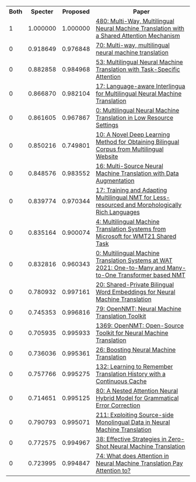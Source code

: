 <html><table><tr>
<th>Both</th>
<th>Specter</th>
<th>Proposed</th>
<th>Paper</th>
</tr>
<tr>
<td>1</td>
<td>1.000000</td>
<td>1.000000</td>
<td><a href="https://www.semanticscholar.org/paper/9ed9bff37ec952134564b3b2a022b7aba9479ff2">480: Multi-Way, Multilingual Neural Machine Translation with a Shared Attention Mechanism</a></td>
</tr>
<tr>
<td>0</td>
<td>0.918649</td>
<td>0.976848</td>
<td><a href="https://www.semanticscholar.org/paper/fcd30321fc03931c71afd95606698f481adf1663">70: Multi-way, multilingual neural machine translation</a></td>
</tr>
<tr>
<td>0</td>
<td>0.882858</td>
<td>0.984968</td>
<td><a href="https://www.semanticscholar.org/paper/f358437f4bb69152b34e2d7c0adac012e0e0d68c">53: Multilingual Neural Machine Translation with Task-Specific Attention</a></td>
</tr>
<tr>
<td>0</td>
<td>0.866870</td>
<td>0.982104</td>
<td><a href="https://www.semanticscholar.org/paper/dc5fa49b08942cff64ed39b10adafd07e0fd6b3b">17: Language-aware Interlingua for Multilingual Neural Machine Translation</a></td>
</tr>
<tr>
<td>0</td>
<td>0.861605</td>
<td>0.967867</td>
<td><a href="https://www.semanticscholar.org/paper/7a399f274b0605b7263c36bd09fe07df4b78e321">0: Multilingual Neural Machine Translation in Low Resource Settings</a></td>
</tr>
<tr>
<td>0</td>
<td>0.850216</td>
<td>0.749801</td>
<td><a href="https://www.semanticscholar.org/paper/0164577151d00e71f6b1f32ddb4d4d692b9e2804">10: A Novel Deep Learning Method for Obtaining Bilingual Corpus from Multilingual Website</a></td>
</tr>
<tr>
<td>0</td>
<td>0.848576</td>
<td>0.983552</td>
<td><a href="https://www.semanticscholar.org/paper/12239e761e8c7cd05e12e18f43dba7b46dfd8ac1">16: Multi-Source Neural Machine Translation with Data Augmentation</a></td>
</tr>
<tr>
<td>0</td>
<td>0.839774</td>
<td>0.970344</td>
<td><a href="https://www.semanticscholar.org/paper/16107e897adec8945f70c06c8aecdd85867fa892">17: Training and Adapting Multilingual NMT for Less-resourced and Morphologically Rich Languages</a></td>
</tr>
<tr>
<td>0</td>
<td>0.835164</td>
<td>0.900074</td>
<td><a href="https://www.semanticscholar.org/paper/e616c305f00b6a16d616b76ced86f88dcb4e4c1c">4: Multilingual Machine Translation Systems from Microsoft for WMT21 Shared Task</a></td>
</tr>
<tr>
<td>0</td>
<td>0.832816</td>
<td>0.960343</td>
<td><a href="https://www.semanticscholar.org/paper/984a5d9c77098f20bb58bd1ade6c724f8cc25ff9">0: Multilingual Machine Translation Systems at WAT 2021: One-to-Many and Many-to-One Transformer based NMT</a></td>
</tr>
<tr>
<td>0</td>
<td>0.780932</td>
<td>0.997161</td>
<td><a href="https://www.semanticscholar.org/paper/d8fc035fd8ec5fd00c35aedbb0bf94eb0effff4a">20: Shared-Private Bilingual Word Embeddings for Neural Machine Translation</a></td>
</tr>
<tr>
<td>0</td>
<td>0.745353</td>
<td>0.996816</td>
<td><a href="https://www.semanticscholar.org/paper/6a5e6ce558edaec2078c3d5a65327fc7aecc3507">79: OpenNMT: Neural Machine Translation Toolkit</a></td>
</tr>
<tr>
<td>0</td>
<td>0.705935</td>
<td>0.995933</td>
<td><a href="https://www.semanticscholar.org/paper/aab5002a22b9b4244a8329b140bd0a86021aa2d1">1369: OpenNMT: Open-Source Toolkit for Neural Machine Translation</a></td>
</tr>
<tr>
<td>0</td>
<td>0.736036</td>
<td>0.995361</td>
<td><a href="https://www.semanticscholar.org/paper/b2ec3eb9b3bdbe04589ac4b628c35d7a2f6d1852">26: Boosting Neural Machine Translation</a></td>
</tr>
<tr>
<td>0</td>
<td>0.757766</td>
<td>0.995275</td>
<td><a href="https://www.semanticscholar.org/paper/ae28c9932e7d16d6b2a25aa14532f9fd0138ba3a">132: Learning to Remember Translation History with a Continuous Cache</a></td>
</tr>
<tr>
<td>0</td>
<td>0.714651</td>
<td>0.995125</td>
<td><a href="https://www.semanticscholar.org/paper/f804f268b214241ccc35efb6928058ce13271c50">80: A Nested Attention Neural Hybrid Model for Grammatical Error Correction</a></td>
</tr>
<tr>
<td>0</td>
<td>0.790793</td>
<td>0.995071</td>
<td><a href="https://www.semanticscholar.org/paper/d9b03cd97db6255081d1e57983fa673d1f8f2d0e">211: Exploiting Source-side Monolingual Data in Neural Machine Translation</a></td>
</tr>
<tr>
<td>0</td>
<td>0.772575</td>
<td>0.994967</td>
<td><a href="https://www.semanticscholar.org/paper/bc4a8e412aaabc5dbb8e4bc534870226abbf239f">38: Effective Strategies in Zero-Shot Neural Machine Translation</a></td>
</tr>
<tr>
<td>0</td>
<td>0.723995</td>
<td>0.994847</td>
<td><a href="https://www.semanticscholar.org/paper/b5799525379e505234d727b01f8005f69a4d252d">74: What does Attention in Neural Machine Translation Pay Attention to?</a></td>
</tr>
</table></html>
